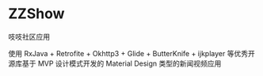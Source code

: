 # ZZShow
吱吱社区应用

使用 RxJava + Retrofite + Okhttp3 + Glide +  ButterKnife + ijkplayer 等优秀开源库基于 MVP 设计模式开发的 Material Design 类型的新闻视频应用
